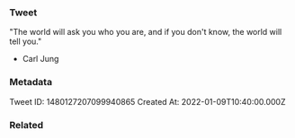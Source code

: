 ### Tweet
"The world will ask you who you are, and if you don't know, the world will tell you." 

- Carl Jung

### Metadata
Tweet ID: 1480127207099940865
Created At: 2022-01-09T10:40:00.000Z

### Related

